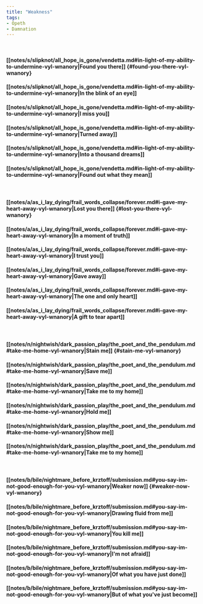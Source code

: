 ```yaml
---
title: "Weakness"
tags:
- Opeth
- Damnation
---
```

&nbsp;
#### [[notes/s/slipknot/all_hope_is_gone/vendetta.md#in-light-of-my-ability-to-undermine-vyl-wnanory|Found you there]] {#found-you-there-vyl-wnanory}
#### [[notes/s/slipknot/all_hope_is_gone/vendetta.md#in-light-of-my-ability-to-undermine-vyl-wnanory|In the blink of an eye]]
#### [[notes/s/slipknot/all_hope_is_gone/vendetta.md#in-light-of-my-ability-to-undermine-vyl-wnanory|I miss you]]
#### [[notes/s/slipknot/all_hope_is_gone/vendetta.md#in-light-of-my-ability-to-undermine-vyl-wnanory|Turned away]]
#### [[notes/s/slipknot/all_hope_is_gone/vendetta.md#in-light-of-my-ability-to-undermine-vyl-wnanory|Into a thousand dreams]]
#### [[notes/s/slipknot/all_hope_is_gone/vendetta.md#in-light-of-my-ability-to-undermine-vyl-wnanory|Found out what they mean]]
&nbsp;
#### [[notes/a/as_i_lay_dying/frail_words_collapse/forever.md#i-gave-my-heart-away-vyl-wnanory|Lost you there]] {#lost-you-there-vyl-wnanory}
#### [[notes/a/as_i_lay_dying/frail_words_collapse/forever.md#i-gave-my-heart-away-vyl-wnanory|In a moment of truth]]
#### [[notes/a/as_i_lay_dying/frail_words_collapse/forever.md#i-gave-my-heart-away-vyl-wnanory|I trust you]]
#### [[notes/a/as_i_lay_dying/frail_words_collapse/forever.md#i-gave-my-heart-away-vyl-wnanory|Gave away]]
#### [[notes/a/as_i_lay_dying/frail_words_collapse/forever.md#i-gave-my-heart-away-vyl-wnanory|The one and only heart]]
#### [[notes/a/as_i_lay_dying/frail_words_collapse/forever.md#i-gave-my-heart-away-vyl-wnanory|A gift to tear apart]]
&nbsp;
#### [[notes/n/nightwish/dark_passion_play/the_poet_and_the_pendulum.md#take-me-home-vyl-wnanory|Stain me]] {#stain-me-vyl-wnanory}
#### [[notes/n/nightwish/dark_passion_play/the_poet_and_the_pendulum.md#take-me-home-vyl-wnanory|Save me]]
#### [[notes/n/nightwish/dark_passion_play/the_poet_and_the_pendulum.md#take-me-home-vyl-wnanory|Take me to my home]]
#### [[notes/n/nightwish/dark_passion_play/the_poet_and_the_pendulum.md#take-me-home-vyl-wnanory|Hold me]]
#### [[notes/n/nightwish/dark_passion_play/the_poet_and_the_pendulum.md#take-me-home-vyl-wnanory|Show me]]
#### [[notes/n/nightwish/dark_passion_play/the_poet_and_the_pendulum.md#take-me-home-vyl-wnanory|Take me to my home]]
&nbsp;
#### [[notes/b/bile/nightmare_before_krztoff/submission.md#you-say-im-not-good-enough-for-you-vyl-wnanory|Weaker now]] {#weaker-now-vyl-wnanory}
#### [[notes/b/bile/nightmare_before_krztoff/submission.md#you-say-im-not-good-enough-for-you-vyl-wnanory|Drawing fluid from me]]
#### [[notes/b/bile/nightmare_before_krztoff/submission.md#you-say-im-not-good-enough-for-you-vyl-wnanory|You kill me]]
#### [[notes/b/bile/nightmare_before_krztoff/submission.md#you-say-im-not-good-enough-for-you-vyl-wnanory|I'm not afraid]]
#### [[notes/b/bile/nightmare_before_krztoff/submission.md#you-say-im-not-good-enough-for-you-vyl-wnanory|Of what you have just done]]
#### [[notes/b/bile/nightmare_before_krztoff/submission.md#you-say-im-not-good-enough-for-you-vyl-wnanory|But of what you've just become]]
